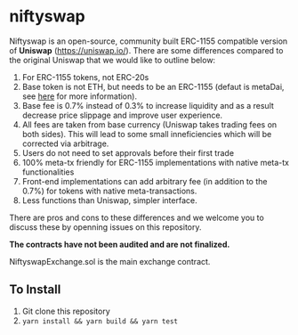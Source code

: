 niftyswap
=========

Niftyswap is an open-source, community built ERC-1155 compatible version of **Uniswap** (https://uniswap.io/). There are some differences compared to the original Uniswap that we would like to outline below:

1. For ERC-1155 tokens, not ERC-20s
2. Base token is not ETH, but needs to be an ERC-1155 (defaut is metaDai, see [here](https://github.com/horizon-games/ERC20-meta-wrapper) for more information).
3. Base fee is 0.7% instead of 0.3% to increase liquidity and as a result decrease price slippage and improve user experience.
4. All fees are taken from base currency (Uniswap takes trading fees on both sides). This will lead to some small inneficiencies which will be corrected via arbitrage.
4. Users do not need to set approvals before their first trade
5. 100% meta-tx friendly for ERC-1155 implementations with native meta-tx functionalities
6. Front-end implementations can add arbitrary fee (in addition to the 0.7%) for tokens with native meta-transactions.
7. Less functions than Uniswap, simpler interface. 

There are pros and cons to these differences and we welcome you to discuss these by openning issues on this repository.


**The contracts have not been audited and are not finalized.**

NiftyswapExchange.sol is the main exchange contract.

## To Install
1. Git clone this repository
2. `yarn install && yarn build && yarn test`

